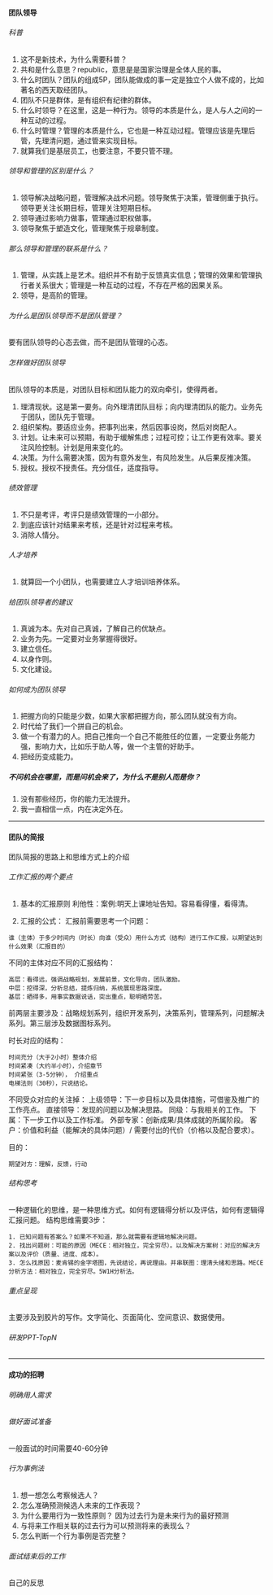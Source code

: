 #### 团队领导
###### 科普
1. 这不是新技术，为什么需要科普？
2. 共和是什么意思？republic，意思是是国家治理是全体人民的事。
3. 什么时团队？团队的组成5P，团队能做成的事一定是独立个人做不成的，比如著名的西天取经团队。
4. 团队不只是群体，是有组织有纪律的群体。
5. 什么时领导？在这里，这是一种行为。领导的本质是什么，是人与人之间的一种互动的过程。
6. 什么时管理？管理的本质是什么，它也是一种互动过程。管理应该是先理后管，先理清问题，通过管来实现目标。
7. 就算我们是基层员工，也要注意，不要只管不理。

###### 领导和管理的区别是什么？
1. 领导解决战略问题，管理解决战术问题。领导聚焦于决策，管理侧重于执行。领导更关注长期目标，管理关注短期目标。
2. 领导通过影响力做事，管理通过职权做事。
3. 领导聚焦于塑造文化，管理聚焦于规章制度。

###### 那么领导和管理的联系是什么？
1. 管理，从实践上是艺术。组织并不有助于反馈真实信息；管理的效果和管理执行者关系很大；管理是一种互动的过程，不存在严格的因果关系。
2. 领导，是高阶的管理。

###### 为什么是团队领导而不是团队管理？
要有团队领导的心态去做，而不是团队管理的心态。

###### 怎样做好团队领导
团队领导的本质是，对团队目标和团队能力的双向牵引，使得两者。
1. 理清现状。这是第一要务。向外理清团队目标；向内理清团队的能力。业务先于团队，团队先于管理。
2. 组织架构。要适应业务。把事列出来，然后因事设岗，然后对岗配人。
3. 计划。让未来可以预期，有助于缓解焦虑；过程可控；让工作更有效率。要关注风险控制。计划是用来变化的。
4. 决策。为什么需要决策，因为有意外发生，有风险发生。从后果反推决策。
5. 授权。授权不授责任。充分信任，适度指导。

###### 绩效管理
1. 不只是考评，考评只是绩效管理的一小部分。
2. 到底应该针对结果来考核，还是针对过程来考核。
3. 消除人情分。

###### 人才培养
1. 就算回一个小团队，也需要建立人才培训培养体系。

###### 给团队领导者的建议
1. 真诚为本。先对自己真诚，了解自己的优缺点。
2. 业务为先。一定要对业务掌握得很好。
3. 建立信任。
4. 以身作则。
5. 文化建设。

###### 如何成为团队领导
1. 把握方向的只能是少数，如果大家都把握方向，那么团队就没有方向。
2. 时代给了我们一个拼自己的机会。
3. 做一个有潜力的人。把自己推向一个自己不能胜任的位置，一定要业务能力强，影响力大，比如乐于助人等，做一个主管的好助手。
4. 把经历变成能力。

##### 不问机会在哪里，而是问机会来了，为什么不是别人而是你？
1. 没有那些经历，你的能力无法提升。
2. 我一直相信一点，内在决定外在。

----
#### 团队的简报
团队简报的思路上和思维方式上的介绍
######  工作汇报的两个要点
1. 基本的汇报原则
利他性：案例:明天上课地址告知。容易看得懂，看得清。

2. 汇报的公式：
汇报前需要思考一个问题：
```
谁（主体）于多少时间内（时长）向谁（受众）用什么方式（结构）进行工作汇报，以期望达到什么效果（汇报目的）
```
不同的主体对应不同的汇报结构：
```
高层：看得远，强调战略规划，发展前景，文化导向，团队激励。
中层：挖得深，分析总结，提炼归纳，系统展现思路深度。
基层：晒得多，用事实数据说话，突出重点，聪明晒劳苦。
```
前两层主要涉及：战略规划系列，组织开发系列，决策系列，管理系列，问题解决系列。第三层涉及数据图标系列。

时长对应的结构：
```
时间充分（大于2小时）整体介绍
时间紧凑（大约半小时），介绍章节
时间紧张（3-5分钟）， 介绍重点
电梯法则（30秒），只说结论。
```

不同受众对应的关注掉：
上级领导：下一步目标以及具体措施，可借鉴及推广的工作亮点。
直接领导：发现的问题以及解决思路。
同级：与我相关的工作。
下属：下一步工作以及工作标准。
外部专家：创新成果/具体成就的所属阶段。
客户：价值和利益（能解决的具体问题）/ 需要付出的代价（价格以及配合要求）。

目的：
```
期望对方：理解，反馈，行动
```
###### 结构思考
一种逻辑化的思维，是一种思维方式。如何有逻辑得分析以及评估，如何有逻辑得汇报问题。
结构思维需要3步：
```
1. 已知问题有答案么？如果不不知道，那么就需要有逻辑地解决问题。
2. 找出问题树：可能的原因（MECE：相对独立，完全穷尽）。以及解决方案树：对应的解决方案以及评价（质量、进度、成本）。
3. 怎么找原因：麦肯锡的金字塔图，先说结论，再说理由。并串联图：理清头绪和思路。MECE分析方法：相对独立，完全穷尽。5W1H分析法。
```
###### 重点呈现
主要涉及到胶片的写作。文字简化、页面简化、空间意识、数据使用。
###### 研发PPT-TopN
----
#### 成功的招聘
###### 明确用人需求
###### 做好面试准备
一般面试的时间需要40-60分钟
###### 行为事例法
1. 想一想怎么考察候选人？
2. 怎么准确预测候选人未来的工作表现？
3. 为什么要用行为一致性原则？ 因为过去行为是未来行为的最好预测
4. 与将来工作相关联的过去行为可以预测将来的表现么？
5. 怎么判断一个行为事例是否完整？
###### 面试结束后的工作
自己的反思
